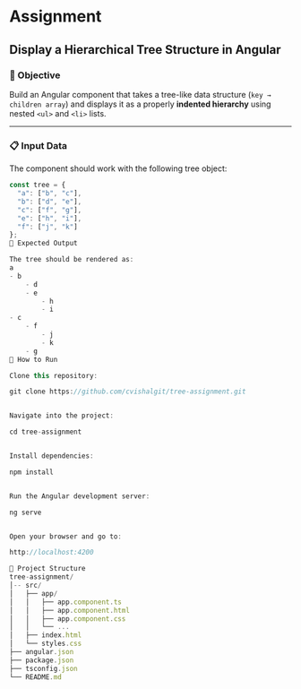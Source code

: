 # Assignment

## Display a Hierarchical Tree Structure in Angular

### 🎯 Objective  
Build an Angular component that takes a tree-like data structure (`key → children array`) and displays it as a properly **indented hierarchy** using nested `<ul>` and `<li>` lists.

---

### 📋 Input Data  
The component should work with the following tree object:

```typescript
const tree = {
  "a": ["b", "c"],
  "b": ["d", "e"],
  "c": ["f", "g"],
  "e": ["h", "i"],
  "f": ["j", "k"]
};
📌 Expected Output

The tree should be rendered as:
a
- b
    - d
    - e
        - h
        - i
- c
    - f
        - j
        - k
    - g
🚀 How to Run

Clone this repository:

git clone https://github.com/cvishalgit/tree-assignment.git


Navigate into the project:

cd tree-assignment


Install dependencies:

npm install


Run the Angular development server:

ng serve


Open your browser and go to:

http://localhost:4200

📂 Project Structure
tree-assignment/
│-- src/
│   ├── app/
│   │   ├── app.component.ts
│   │   ├── app.component.html
│   │   ├── app.component.css
│   │   └── ...
│   ├── index.html
│   └── styles.css
├── angular.json
├── package.json
├── tsconfig.json
└── README.md
